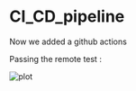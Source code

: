 # CI_CD_pipeline
Now we added a github actions



Passing the remote test :

![plot](./screenshots/plot.png)